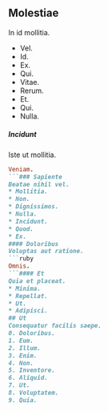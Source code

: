 ## Molestiae
In id mollitia.
* Vel. 
* Id. 
* Ex. 
* Qui. 
* Vitae. 
* Rerum. 
* Et. 
* Qui. 
* Nulla. 
##### Incidunt
Iste ut mollitia.
```ruby
Veniam.
```### Sapiente
Beatae nihil vel.
* Mollitia. 
* Non. 
* Dignissimos. 
* Nulla. 
* Incidunt. 
* Quod. 
* Ex. 
#### Doloribus
Voluptas aut ratione.
```ruby
Omnis.
```#### Et
Quia et placeat.
* Minima. 
* Repellat. 
* Ut. 
* Adipisci. 
## Ut
Consequatur facilis saepe.
0. Doloribus. 
1. Eum. 
2. Illum. 
3. Enim. 
4. Non. 
5. Inventore. 
6. Aliquid. 
7. Ut. 
8. Voluptatem. 
9. Quia. 
